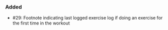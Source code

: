 ### Added

- #29: Footnote indicating last logged exercise log if doing an exercise for the first time in the workout